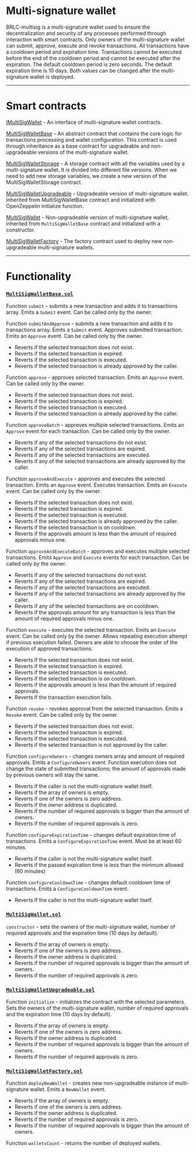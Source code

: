 # Multi-signature wallet

BRLC-multisig is a multi-signature wallet used to ensure the decentralization and security of any processes performed through interaction with smart contracts. Only owners of the multi-signature wallet can submit, approve, execute and revoke transactions. All transactions have a cooldown period and expiration time. Transactions cannot be executed before the end of the cooldown period and cannot be executed after the expiration. The default cooldown period is zero seconds. The default expiration time is 10 days. Both values can be changed after the multi-signature wallet is deployed.

<hr>

# Smart contracts

[IMultiSigWallet](../contracts/base/IMultiSigWallet.sol) - An interface of multi-signature wallet contracts.

[MultiSigWalletBase](../contracts/base/MultiSigWalletBase.sol) - An abstract contract that contains the core logic for transactions processing and wallet configuration. This contract is used through inheritance as a base contract for upgradeable and non-upgradeable versions of the multi-signature wallet.

[MultiSigWalletStorage](../contracts/base/MultiSigWalletStorage.sol) - A storage contract with all the variables used by a multi-signature wallet. It is divided into different file versions. When we need to add new storage variables, we create a new version of the MultiSigWalletStorage contract.

[MultiSigWalletUpgradeable](../contracts/MultiSigWalletUpgradeable.sol) - Upgradeable version of multi-signature wallet. Inherited from MultiSigWalletBase contract and initialized with OpenZeppelin initialize function.

[MultiSigWallet](../contracts/MultiSigWallet.sol) - Non-upgradeable version of multi-signature wallet, inherited from `MultiSigWalletBase` contract and initialized with a constructor.

[MultiSigWalletFactory](../contracts/MultiSigWalletFactory.sol) - The factory contract used to deploy new non-upgradeable multi-signature wallets.

<hr>

# Functionality

### [`MultiSigWalletBase.sol`](../contracts/base/MultiSigWalletBase.sol)

Function `submit` - submits a new transaction and adds it to transactions array. Emits a `Submit` event. Can be called only by the owner.

Function `submitAndApprove` - submits a new transaction and adds it to transactions array. Emits a `Submit` event. Approves submitted transaction. Emits an `Approve` event. Can be called only by the owner.

<ul>
    <li>Reverts if the selected transaction does not exist.</li>
    <li>Reverts if the selected transaction is expired.</li>
    <li>Reverts if the selected transaction is executed.</li>
    <li>Reverts if the selected transaction is already approved by the caller.</li>
</ul>

Function `approve` - approves selected transaction. Emits an `Approve` event. Can be called only by the owner.

<ul>
    <li>Reverts if the selected transaction does not exist.</li>
    <li>Reverts if the selected transaction is expired.</li>
    <li>Reverts if the selected transaction is executed.</li>
    <li>Reverts if the selected transaction is already approved by the caller.</li>
</ul>

Function `approveBatch` - approves multiple selected transactions. Emits an `Approve` event for each transaction. Can be called only by the owner.

<ul>
    <li>Reverts if any of the selected transactions do not exist.</li>
    <li>Reverts if any of the selected transactions are expired.</li>
    <li>Reverts if any of the selected transactions are executed.</li>
    <li>Reverts if any of the selected transactions are already approved by the caller.</li>
</ul>

Function `approveAndExecute` - approves and executes the selected transaction. Emits an `Approve` event. Executes transaction. Emits an `Execute` event. Can be called only by the owner.

<ul>
    <li>Reverts if the selected transaction does not exist.</li>
    <li>Reverts if the selected transaction is expired.</li>
    <li>Reverts if the selected transaction is executed.</li>
    <li>Reverts if the selected transaction is already approved by the caller.</li>
    <li>Reverts if the selected transaction is on cooldown.</li>
    <li>Reverts if the approvals amount is less than the amount of required approvals minus one.</li>
</ul>

Function `approveAndExecuteBatch` - approves and executes multiple selected transactions. Emits `Approve` and `Execute` events for each transaction. Can be called only by the owner.

<ul>
    <li>Reverts if any of the selected transactions do not exist.</li>
    <li>Reverts if any of the selected transactions are expired.</li>
    <li>Reverts if any of the selected transactions are executed.</li>
    <li>Reverts if any of the selected transactions are already approved by the caller.</li>
    <li>Reverts if any of the selected transactions are on cooldown.</li>
    <li>Reverts if the approvals amount for any transaction is less than the amount of required approvals minus one.</li>
</ul>

Function `execute` - executes the selected transaction. Emits an `Execute` event. Can be called only by the owner. Allows repeating execution attempt if previous execution failed. Owners are able to choose the order of the execution of approved transactions.

<ul>
    <li>Reverts if the selected transaction does not exist.</li>
    <li>Reverts if the selected transaction is expired.</li>
    <li>Reverts if the selected transaction is executed.</li>
    <li>Reverts if the selected transaction is on cooldown.</li>
    <li>Reverts if the approvals amount is less than the amount of required approvals.</li>
    <li>Reverts if the transaction execution fails.</li>
</ul>

Function `revoke` - revokes approval from the selected transaction. Emits a `Revoke` event. Can be called only by the owner.

<ul>
    <li>Reverts if the selected transaction does not exist.</li>
    <li>Reverts if the selected transaction is expired.</li>
    <li>Reverts if the selected transaction is executed.</li>
    <li>Reverts if the selected transaction is not approved by the caller.</li>
</ul>

Function `configureOwners` - changes owners array and amount of required approvals. Emits a `ConfigureOwners` event. Function execution does not change the state of submitted transactions; the amount of approvals made by previous owners will stay the same.

<ul>
    <li>Reverts if the caller is not the multi-signature wallet itself.</li>
    <li>Reverts if the array of owners is empty.</li>
    <li>Reverts if one of the owners is zero address.</li>
    <li>Reverts if the owner address is duplicated.</li>
    <li>Reverts if the number of required approvals is bigger than the amount of owners.</li>
    <li>Reverts if the number of required approvals is zero.</li>
</ul>

Function `configureExpirationTime` - changes default expiration time of transactions. Emits a `ConfigureExpirationTime` event. Must be at least 60 minutes.

<ul>
    <li>Reverts if the caller is not the multi-signature wallet itself.</li>
    <li>Reverts if the passed expiration time is less than the minimum allowed (60 minutes)</li>
</ul>

Function `configureCooldownTime` - changes default cooldown time of transactions. Emits a `ConfigureCooldownTime` event.

<ul>
    <li>Reverts if the caller is not the multi-signature wallet itself.</li>
</ul>

### [`MultiSigWallet.sol`](../contracts/MultiSigWallet.sol)

`constructor` - sets the owners of the multi-signature wallet, number of required approvals and the expiration time (10 days by default).

<ul>
    <li>Reverts if the array of owners is empty.</li>
    <li>Reverts if one of the owners is zero address.</li>
    <li>Reverts if the owner address is duplicated.</li>
    <li>Reverts if the number of required approvals is bigger than the amount of owners.</li>
    <li>Reverts if the number of required approvals is zero.</li>
</ul>

### [`MultiSigWalletUpgradeable.sol`](../contracts/MultiSigWalletUpgradeable.sol)

Function `initialize` - initializes the contract with the selected parameters. Sets the owners of the multi-signature wallet, number of required approvals and the expiration time (10 days by default).

<ul>
    <li>Reverts if the array of owners is empty.</li>
    <li>Reverts if one of the owners is zero address.</li>
    <li>Reverts if the owner address is duplicated.</li>
    <li>Reverts if the number of required approvals is bigger than the amount of owners.</li>
    <li>Reverts if the number of required approvals is zero.</li>
</ul>

### [`MultiSigWalletFactory.sol`](../contracts/MultiSigWalletFactory.sol)

Function `deployNewWallet` - creates new non-upgradeable instance of multi-signature wallet. Emits a `NewWallet` event.

<ul>
    <li>Reverts if the array of owners is empty.</li>
    <li>Reverts if one of the owners is zero address.</li>
    <li>Reverts if the owner address is duplicated.</li>
    <li>Reverts if the number of required approvals is zero.</li>
    <li>Reverts if the number of required approvals is bigger than the amount of owners.</li>
</ul>

Function `walletsCount` - returns the number of deployed wallets.
